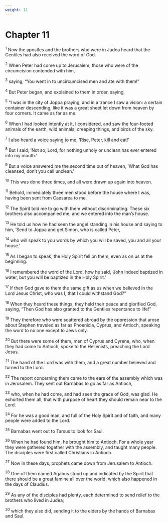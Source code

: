 ```yaml
---
weight: 11
---
```


# Chapter 11

<sup>1</sup> Now the apostles and the brothers who were in Judea heard that the Gentiles had also received the word of God. 

<sup>2</sup> When Peter had come up to Jerusalem, those who were of the circumcision contended with him, 

<sup>3</sup> saying, “You went in to uncircumcised men and ate with them!” 

<sup>4</sup> But Peter began, and explained to them in order, saying, 

<sup>5</sup> “I was in the city of Joppa praying, and in a trance I saw a vision: a certain container descending, like it was a great sheet let down from heaven by four corners. It came as far as me. 

<sup>6</sup> When I had looked intently at it, I considered, and saw the four-footed animals of the earth, wild animals, creeping things, and birds of the sky. 

<sup>7</sup> I also heard a voice saying to me, ‘Rise, Peter, kill and eat!’ 

<sup>8</sup> But I said, ‘Not so, Lord, for nothing unholy or unclean has ever entered into my mouth.’ 

<sup>9</sup> But a voice answered me the second time out of heaven, ‘What God has cleansed, don’t you call unclean.’ 

<sup>10</sup> This was done three times, and all were drawn up again into heaven. 

<sup>11</sup> Behold, immediately three men stood before the house where I was, having been sent from Caesarea to me. 

<sup>12</sup> The Spirit told me to go with them without discriminating. These six brothers also accompanied me, and we entered into the man’s house. 

<sup>13</sup> He told us how he had seen the angel standing in his house and saying to him, ‘Send to Joppa and get Simon, who is called Peter, 

<sup>14</sup> who will speak to you words by which you will be saved, you and all your house.’ 

<sup>15</sup> As I began to speak, the Holy Spirit fell on them, even as on us at the beginning. 

<sup>16</sup> I remembered the word of the Lord, how he said, ‘John indeed baptized in water, but you will be baptized in the Holy Spirit.’ 

<sup>17</sup> If then God gave to them the same gift as us when we believed in the Lord Jesus Christ, who was I, that I could withstand God?” 

<sup>18</sup> When they heard these things, they held their peace and glorified God, saying, “Then God has also granted to the Gentiles repentance to life!” 

<sup>19</sup> They therefore who were scattered abroad by the oppression that arose about Stephen traveled as far as Phoenicia, Cyprus, and Antioch, speaking the word to no one except to Jews only. 

<sup>20</sup> But there were some of them, men of Cyprus and Cyrene, who, when they had come to Antioch, spoke to the Hellenists, preaching the Lord Jesus. 

<sup>21</sup> The hand of the Lord was with them, and a great number believed and turned to the Lord. 

<sup>22</sup> The report concerning them came to the ears of the assembly which was in Jerusalem. They sent out Barnabas to go as far as Antioch, 

<sup>23</sup> who, when he had come, and had seen the grace of God, was glad. He exhorted them all, that with purpose of heart they should remain near to the Lord. 

<sup>24</sup> For he was a good man, and full of the Holy Spirit and of faith, and many people were added to the Lord. 

<sup>25</sup> Barnabas went out to Tarsus to look for Saul. 

<sup>26</sup> When he had found him, he brought him to Antioch. For a whole year they were gathered together with the assembly, and taught many people. The disciples were first called Christians in Antioch. 

<sup>27</sup> Now in these days, prophets came down from Jerusalem to Antioch. 

<sup>28</sup> One of them named Agabus stood up and indicated by the Spirit that there should be a great famine all over the world, which also happened in the days of Claudius. 

<sup>29</sup> As any of the disciples had plenty, each determined to send relief to the brothers who lived in Judea; 

<sup>30</sup> which they also did, sending it to the elders by the hands of Barnabas and Saul. 


